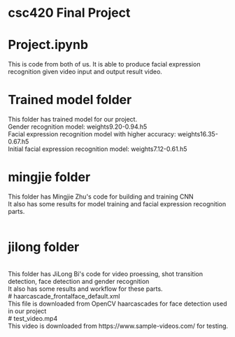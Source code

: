 # csc420 Final Project
# Project.ipynb <br />
This is code from both of us. It is able to produce facial expression recognition given video input and output result video.<br />
# Trained model folder <br />
This folder has trained model for our project.<br />
Gender recognition model: weights9.20-0.94.h5<br />
Facial expression recognition model with higher accuracy: weights16.35-0.67.h5<br />
Initial facial expression recognition model: weights7.12-0.61.h5
<br />
# mingjie folder <br />
This folder has Mingjie Zhu's code for building and training CNN<br />
It also has some results for model training and facial expression recognition parts.<br />
<br />
# jilong folder <br />
<br />
This folder has JiLong Bi's code for video proessing, shot transition detection, face detection and gender recognition<br />
It also has some results and workflow for these parts.<br />
# haarcascade_frontalface_default.xml  <br />
This file is downloaded from OpenCV haarcascades for face detection used in our project<br />
# test_video.mp4 <br />
This video is downloaded from https://www.sample-videos.com/ for testing.

